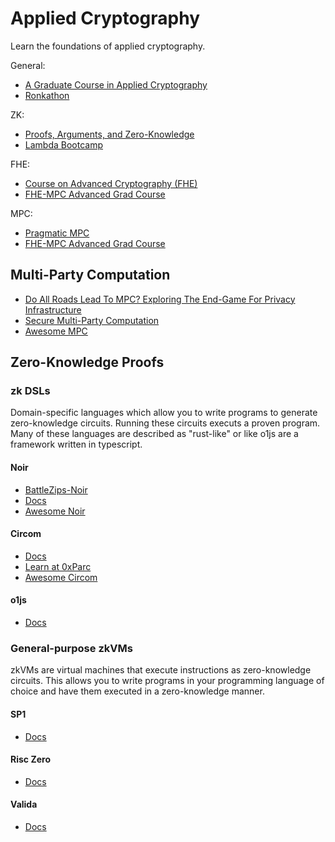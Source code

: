 # Applied Cryptography
Learn the foundations of applied cryptography.

General:
- [A Graduate Course in Applied Cryptography](https://crypto.stanford.edu/~dabo/courses/OnlineCrypto/)
- [Ronkathon](https://pluto.xyz/blog/ronkathon-learn-cryptography-from-first-principles)

ZK:
- [Proofs, Arguments, and Zero-Knowledge](https://people.cs.georgetown.edu/jthaler/ProofsArgsAndZK.pdf)
- [Lambda Bootcamp](https://github.com/lambdaclass/lambdaworks/blob/main/bootcamp/README.md?ref=blog.lambdaclass.com)

FHE:
- [Course on Advanced Cryptography (FHE)](https://cseweb.ucsd.edu/classes/wi23/cse208-a/)
- [FHE-MPC Advanced Grad Course](https://nigelsmart.github.io/FHE-MPC/)

MPC:
- [Pragmatic MPC](https://securecomputation.org/)
- [FHE-MPC Advanced Grad Course](https://nigelsmart.github.io/FHE-MPC/)

## Multi-Party Computation

- [Do All Roads Lead To MPC? Exploring The End-Game For Privacy Infrastructure](https://equilibrium.co/writing/do-all-roads-lead-to-mpc)
- [Secure Multi-Party Computation](https://mirror.xyz/privacy-scaling-explorations.eth/v_KNOV_NwQwKV0tb81uBS4m-rbs-qJGvCx7WvwP4sDg)
- [Awesome MPC](https://github.com/rdragos/awesome-mpc?tab=readme-ov-file)

## Zero-Knowledge Proofs

### zk DSLs
Domain-specific languages which allow you to write programs to generate zero-knowledge circuits. Running these circuits executs a proven program. Many of these languages are described as "rust-like" or like o1js are a framework written in typescript.

#### Noir
- [BattleZips-Noir](https://www.youtube.com/channel/UCcVGZqz46ELMsjVRIr0VOxw)
- [Docs](https://noir-lang.org/docs)
- [Awesome Noir](https://github.com/noir-lang/awesome-noir)

#### Circom
- [Docs](https://docs.circom.io/)
- [Learn at 0xParc](https://learn.0xparc.org/)
- [Awesome Circom](https://github.com/arnaucube/awesome-circom)

#### o1js
- [Docs](https://docs.o1js.org/)

### General-purpose zkVMs
zkVMs are virtual machines that execute instructions as zero-knowledge circuits. This allows you to write programs in your programming language of choice and have them executed in a zero-knowledge manner.

#### SP1
- [Docs](https://docs.succinct.xyz/)

#### Risc Zero
- [Docs](https://dev.risczero.com/api/)

#### Valida
- [Docs](https://lita.gitbook.io/lita-documentation/architecture/valida-zk-vm)